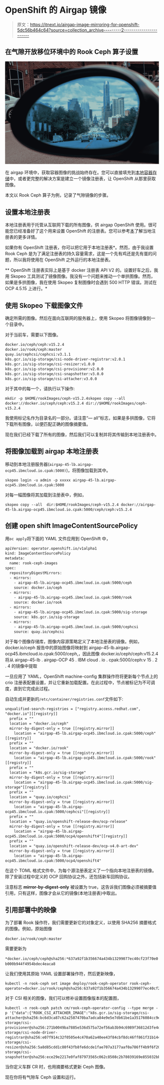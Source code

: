 # OpenShift 的 Airgap 镜像

> 原文：<https://itnext.io/airgap-image-mirroring-for-openshift-5dc56b464c64?source=collection_archive---------2----------------------->

## 在气隙开放移位环境中的 Rook Ceph 算子设置

![](img/1f135b982f054b07a1cb85b560bff050.png)

在 airgap 环境中，获取容器图像的挑战始终存在。您可以直接填充到[本地容器存储](https://medium.com/@zhimin.wen/loading-of-oci-images-in-an-airgap-environment-a9c9ec01cbfe)中，或者更完整的解决方案是建立一个镜像注册表，让 OpenShift 从那里获取图像。

本文以 Rook Ceph 算子为例，记录了气隙镜像的步骤。

## 设置本地注册表

本地注册表用于托管从互联网下载的所有图像，供 airgap OpenShift 使用。很可能您已经准备好了这个用来设置 OpenShift 的注册表。您可以参考[本](https://medium.com/@zhimin.wen/airgap-disconnected-installation-of-openshift-4-2-abd7794fc7fe)了解当地注册表的更多详情。

如果你有 OpenShift 注册表，你可以把它用于本地注册表*。然而，由于我设置 Rook Ceph 是为了满足注册表的持久容量需求，这是一个先有鸡还是先有蛋的问题，所以我将使用在 OpenShift 之外运行的本地注册表。

** OpenShift 注册表实际上是基于 docker 注册表 API V2 的。设置好车之后，我用 Skopeo 工具测试了镜像图像。我没有一个问题来推动一个单拱图像。然而，如果是多拱图像，我在使用 Skopeo 复制图像时会遇到 500 HTTP 错误。测试在 OCP 4.5.15 上进行。*

## **使用 Skopeo 下载图像文件**

确定所需的图像。然后在面向互联网的服务器上，使用 Skopeo 将图像镜像到一个目录中。

对于当前车，需要以下图像。

```
docker.io/ceph/ceph:v15.2.4
docker.io/rook/ceph:master
quay.io/cephcsi/cephcsi:v3.1.1
k8s.gcr.io/sig-storage/csi-node-driver-registrar:v2.0.1
k8s.gcr.io/sig-storage/csi-resizer:v1.0.0
k8s.gcr.io/sig-storage/csi-provisioner:v2.0.0
k8s.gcr.io/sig-storage/csi-snapshotter:v3.0.0
k8s.gcr.io/sig-storage/csi-attacher:v3.0.0
```

对于其中的每一个，请执行以下操作:

```
mkdir -p $HOME/rookImages/ceph-v15.2.4skopeo copy --all docker://docker.io/ceph/ceph:v15.2.4 dir://$HOME/rookImages/ceph-v15.2.4
```

我使用标记名作为目录名的一部分。请注意“— all”标志，如果是多拱图像，它将下载所有图像，以便匹配正确的图像摘要值。

现在我们已经下载了所有的图像，然后我们可以复制并将其传输到本地注册表中。

## 将图像加载到 airgap 本地注册表

移动到本地注册服务器(`airgap-45-lb.airgap-ocp45.ibmcloud.io.cpak:5000)`)，将图像加载到其中。

```
skopeo login -u admin -p xxxxx airgap-45-lb.airgap-ocp45.ibmcloud.io.cpak:5000
```

对每一幅图像将其加载到注册表中，例如，

```
skopeo copy --all  dir:$HOME/rookImages/ceph-v15.2.4 docker://airgap-45-lb.airgap-ocp45.ibmcloud.io.cpak:5000/ceph/ceph:v15.2.4
```

## 创建 open shift ImageContentSourcePolicy

用`oc apply`将下面的 YAML 文件应用到 OpenShift 中，

```
apiVersion: operator.openshift.io/v1alpha1
kind: ImageContentSourcePolicy
metadata:
  name: rook-ceph-images
spec:
  repositoryDigestMirrors:
  - mirrors:
    - airgap-45-lb.airgap-ocp45.ibmcloud.io.cpak:5000/ceph
    source: docker.io/ceph
  - mirrors:
    - airgap-45-lb.airgap-ocp45.ibmcloud.io.cpak:5000/rook
    source: docker.io/rook
  - mirrors:
    - airgap-45-lb.airgap-ocp45.ibmcloud.io.cpak:5000/sig-storage
    source: k8s.gcr.io/sig-storage
  - mirrors:
    - airgap-45-lb.airgap-ocp45.ibmcloud.io.cpak:5000/cephcsi
    source: quay.io/cephcsi
```

对于每个图像存储库，图像内容源策略定义了本地注册表的镜像。例如，docker.io/ceph 报告中的原始图像将映射到 airgap-45-lb.airgap-ocp45.ibmcloud.io.cpak:5000/ceph,，因此图像 docker.io/ceph/ceph:v15.2.4 将从 airgap-45-lb . airgap-OCP 45 . IBM cloud . io . cpak:5000/ceph:v 15 . 2 . 4 的镜像中提取

一旦应用了 YAML，OpenShift machine-config 集群操作符将更新每个节点上的 crio 注册表配置设置，并让它重新加载配置。在此过程中，节点被标记为不可调度，直到它完成此过程。

自动生成并更新的`/etc/container/registries.conf`文件如下:

```
unqualified-search-registries = ["registry.access.redhat.com", "docker.io"][[registry]]
  prefix = ""
  location = "docker.io/ceph"
  mirror-by-digest-only = true [[registry.mirror]]
    location = "airgap-45-lb.airgap-ocp45.ibmcloud.io.cpak:5000/ceph"[[registry]]
  prefix = ""
  location = "docker.io/rook"
  mirror-by-digest-only = true [[registry.mirror]]
    location = "airgap-45-lb.airgap-ocp45.ibmcloud.io.cpak:5000/rook"[[registry]]
  prefix = ""
  location = "k8s.gcr.io/sig-storage"
  mirror-by-digest-only = true [[registry.mirror]]
    location = "airgap-45-lb.airgap-ocp45.ibmcloud.io.cpak:5000/sig-storage"[[registry]]
  prefix = ""
  location = "quay.io/cephcsi"
  mirror-by-digest-only = true [[registry.mirror]]
    location = "airgap-45-lb.airgap-ocp45.ibmcloud.io.cpak:5000/cephcsi"[[registry]]
  prefix = ""
  location = "quay.io/openshift-release-dev/ocp-release"
  mirror-by-digest-only = true [[registry.mirror]]
    location = "airgap-45-lb.airgap-ocp45.ibmcloud.io.cpak:5000/ocp4/openshift4"[[registry]]
  prefix = ""
  location = "quay.io/openshift-release-dev/ocp-v4.0-art-dev"
  mirror-by-digest-only = true [[registry.mirror]]
    location = "airgap-45-lb.airgap-ocp45.ibmcloud.io.cpak:5000/ocp4/openshift4"
```

在这个 TOML 格式文件中，为每个源注册表定义了一个指向本地注册表的镜像。除了安装过程中定义的 OCP 回购协议之外，还包括新车回购协议。

注意标志 **mirror-by-digest-only** 被设置为 true，这告诉我们图像必须被摘要值引用，只有这样，图像才会从它的镜像(本地注册表)中取出。

## 引用部署中的映像

为了部署 Rook 操作符，我们需要更新它的对象定义，以使用 SHA256 摘要格式的图像。例如，原始图像

`docker.io/rook/ceph:master`

需要更新为

`*docker.io/ceph/ceph@sha256:*637a92f1b356674a434b13299077ec40cf23f70e0b000b944f4954bdec4eaca8`

让我们使用其原始 YAML 设置部署操作符，然后更新映像，

```
kubectl -n rook-ceph set image deploy/rook-ceph-operator rook-ceph-operator=docker.io/rook/ceph@sha256:637a92f1b356674a434b13299077ec40cf23f70e0b000b944f4954bdec4eaca8
```

对于 CSI 相关的图像，我们可以修补设置图像版本的配置图，

```
kubectl -n rook-ceph patch cm/rook-ceph-operator-config --type merge -p '{"data":{"ROOK_CSI_ATTACHER_IMAGE":"k8s.gcr.io/sig-storage/csi-attacher@sha256:bc6d3ca87c62a2587470ba7adca84e9e5e7db61be1a35176084cc9ec3b4a87d5","ROOK_CSI_CEPH_IMAGE":"quay.io/cephcsi/cephcsi@sha256:afd643c2805029f14862bf8976916ce6ec894b172334eae7c4a74bd717df8f2d","ROOK_CSI_PROVISIONER_IMAGE":"k8s.gcr.io/sig-storage/csi-provisioner@sha256:271b0049ba7885e536d575a72ef56ab3b94c6989f36812d3fe4d886c4d8aed96","ROOK_CSI_REGISTRAR_IMAGE":"k8s.gcr.io/sig-storage/csi-node-driver-registrar@sha256:e07f914c32f0505e4c470a62a40ee43f84cbf8dc46ff861f31b14457ccbad108","ROOK_CSI_RESIZER_IMAGE":"k8s.gcr.io/sig-storage/csi-resizer@sha256:5a8d85cdd1c80f43fb8fe6dcde1fae707a3177aaf0a786ff4b9f6f20247ec3ff","ROOK_CSI_SNAPSHOTTER_IMAGE":"k8s.gcr.io/sig-storage/csi-snapshotter@sha256:ece29e2217e0faf87973565c062c8508c2b78039169e855032bb357acefa3c98"}}'
```

当你定义车群 CR 时，也用摘要格式更新 Ceph 图像。

现在你将有气隙车 Ceph 设置和运行。